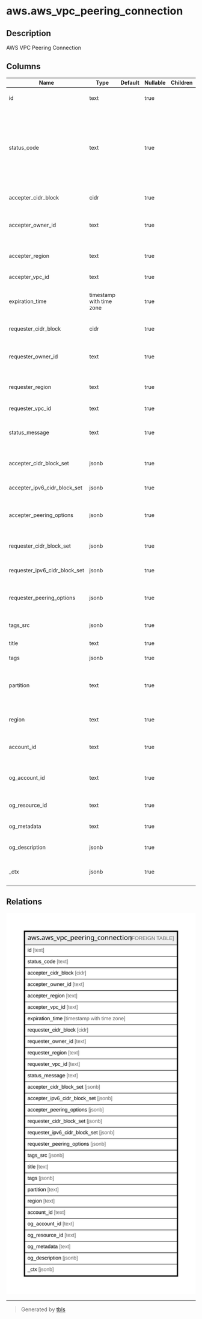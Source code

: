 # aws.aws_vpc_peering_connection

## Description

AWS VPC Peering Connection

## Columns

| Name | Type | Default | Nullable | Children | Parents | Comment |
| ---- | ---- | ------- | -------- | -------- | ------- | ------- |
| id | text |  | true |  |  | The ID of the VPC peering connection. |
| status_code | text |  | true |  |  | The status of the VPC peering connection. Possible values include: 'pending-acceptance', 'failed', 'expired', 'provisioning', 'active', 'deleting', 'deleted' or 'rejected'. |
| accepter_cidr_block | cidr |  | true |  |  | The IPv4 CIDR block for the accepter VPC. |
| accepter_owner_id | text |  | true |  |  | The ID of the Amazon Web Services account that owns the accepter VPC. |
| accepter_region | text |  | true |  |  | The Region in which the accepter VPC is located. |
| accepter_vpc_id | text |  | true |  |  | The ID of the accepter VPC. |
| expiration_time | timestamp with time zone |  | true |  |  | The time that an unaccepted VPC peering connection will expire. |
| requester_cidr_block | cidr |  | true |  |  | The IPv4 CIDR block for the requester VPC. |
| requester_owner_id | text |  | true |  |  | The ID of the Amazon Web Services account that owns the requester VPC. |
| requester_region | text |  | true |  |  | The Region in which the requester VPC is located. |
| requester_vpc_id | text |  | true |  |  | The ID of the requester VPC. |
| status_message | text |  | true |  |  | A message that provides more information about the status, if applicable. |
| accepter_cidr_block_set | jsonb |  | true |  |  | Information about the IPv4 CIDR blocks for the accepter VPC. |
| accepter_ipv6_cidr_block_set | jsonb |  | true |  |  | The IPv6 CIDR block for the accepter VPC. |
| accepter_peering_options | jsonb |  | true |  |  | Information about the VPC peering connection options for the accepter VPC. |
| requester_cidr_block_set | jsonb |  | true |  |  | Information about the IPv4 CIDR blocks for the requester VPC. |
| requester_ipv6_cidr_block_set | jsonb |  | true |  |  | The IPv6 CIDR block for the requester VPC. |
| requester_peering_options | jsonb |  | true |  |  | Information about the VPC peering connection options for the requester VPC. |
| tags_src | jsonb |  | true |  |  | The tags assigned to the resource. |
| title | text |  | true |  |  | Title of the resource. |
| tags | jsonb |  | true |  |  | A map of tags for the resource. |
| partition | text |  | true |  |  | The AWS partition in which the resource is located (aws, aws-cn, or aws-us-gov). |
| region | text |  | true |  |  | The AWS Region in which the resource is located. |
| account_id | text |  | true |  |  | The AWS Account ID in which the resource is located. |
| og_account_id | text |  | true |  |  | The Platform Account ID in which the resource is located. |
| og_resource_id | text |  | true |  |  | The unique ID of the resource in opengovernance. |
| og_metadata | text |  | true |  |  | Platform Metadata of the AWS resource. |
| og_description | jsonb |  | true |  |  | The full model description of the resource |
| _ctx | jsonb |  | true |  |  | Steampipe context in JSON form, e.g. connection_name. |

## Relations

![er](aws.aws_vpc_peering_connection.svg)

---

> Generated by [tbls](https://github.com/k1LoW/tbls)
